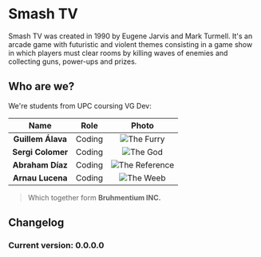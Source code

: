 # Smash TV

Smash TV was created in 1990 by Eugene Jarvis and Mark Turmell. It's an arcade game with futuristic and violent themes consisting in a game show in which players must clear rooms by killing waves of enemies and collecting guns, power-ups and prizes.

## Who are we?

We're students from UPC coursing VG Dev:

|       Name      | Role |   Photo  |
|:---------------:|:----:|:--------:|
|**Guillem Álava**|Coding|![The Furry]()|
|**Sergi Colomer**|Coding|![The God]()|
|**Abraham Díaz** |Coding|![The Reference]()  |
|**Arnau Lucena** |Coding|![The Weeb]()|
> Which together form **Bruhmentium INC.**

## Changelog
### Current version: 0.0.0.0
